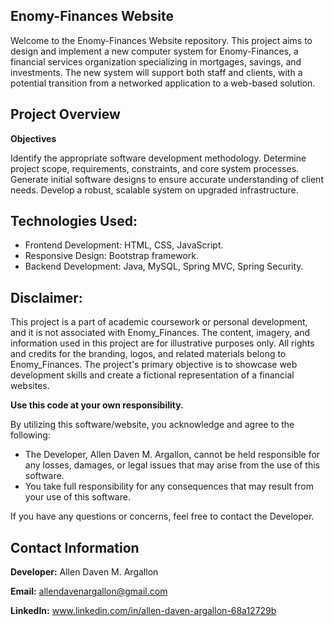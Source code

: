## Enomy-Finances Website

Welcome to the Enomy-Finances Website repository. This project aims to design and implement a new computer system for Enomy-Finances, a financial services organization specializing in mortgages, savings, and investments. The new system will support both staff and clients, with a potential transition from a networked application to a web-based solution.

## Project Overview
**Objectives**

Identify the appropriate software development methodology.
Determine project scope, requirements, constraints, and core system processes.
Generate initial software designs to ensure accurate understanding of client needs.
Develop a robust, scalable system on upgraded infrastructure.

## Technologies Used:
 - Frontend Development: HTML, CSS, JavaScript.
 - Responsive Design: Bootstrap framework.
 - Backend Development: Java, MySQL, Spring MVC, Spring Security.

## Disclaimer:
This project is a part of academic coursework or personal development, and it is not associated with Enomy_Finances. The content, imagery, and information used in this project are for illustrative purposes only. All rights and credits for the branding, logos, and related materials belong to Enomy_Finances. The project's primary objective is to showcase web development skills and create a fictional representation of a financial websites.

**Use this code at your own responsibility.**

By utilizing this software/website, you acknowledge and agree to the following:

- The Developer, Allen Daven M. Argallon, cannot be held responsible for any losses, damages, or legal issues that may arise from the use of this software.
- You take full responsibility for any consequences that may result from your use of this software.

If you have any questions or concerns, feel free to contact the Developer.

## Contact Information

**Developer:** Allen Daven M. Argallon

**Email:** allendavenargallon@gmail.com

**LinkedIn:** www.linkedin.com/in/allen-daven-argallon-68a12729b
